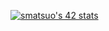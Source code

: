 [![smatsuo's 42 stats](https://badge42.vercel.app/api/v2/cli8jztmd002808mq14zf4it8/stats?cursusId=21&coalitionId=308)](https://github.com/JaeSeoKim/badge42)
